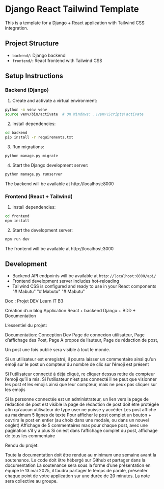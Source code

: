# Django React Tailwind Template

This is a template for a Django + React application with Tailwind CSS integration.

## Project Structure

- `backend/`: Django backend
- `frontend/`: React frontend with Tailwind CSS

## Setup Instructions

### Backend (Django)

1. Create and activate a virtual environment:

```bash
python -m venv venv
source venv/bin/activate  # On Windows: .\venv\Scripts\activate
```

2. Install dependencies:

```bash
cd backend
pip install -r requirements.txt
```

3. Run migrations:

```bash
python manage.py migrate
```

4. Start the Django development server:

```bash
python manage.py runserver
```

The backend will be available at http://localhost:8000

### Frontend (React + Tailwind)

1. Install dependencies:

```bash
cd frontend
npm install
```

2. Start the development server:

```bash
npm run dev
```

The frontend will be available at http://localhost:3000

## Development

- Backend API endpoints will be available at `http://localhost:8000/api/`
- Frontend development server includes hot-reloading
- Tailwind CSS is configured and ready to use in your React components
  "# Mabutu"
  "# Mabutu"
  "# Mabutu"

Doc :
Projet DEV Learn IT B3

Création d’un blog
Application React + backend Django + BDD + Documentation

L’essentiel du projet:

Documentation:
Conception Dev
Page de connexion utilisateur,
Page d’affichage des Post,
Page A propos de l’auteur,
Page de rédaction de post,

Un post une fois publié sera visible à tout le monde.

Si un utilisateur est enregistré, il pourra laisser un commentaire ainsi qu’un emoji sur le post
un compteur du nombre de clic sur l’émoji est présent

Si l’utilisateur connecté à déjà cliqué, re cliquer dessus retire du compteur l’emoji qu’il a mis.
Si l’utilisateur n’est pas connecté il ne peut que visionner les post et les emojis ainsi que leur compteur, mais ne peux pas cliquer sur les emojis

Si la personne connectée est un administrateur, un lien vers la page de rédaction de post est visible
la page de rédaction de post doit être protégée afin qu’aucun utilisateur de type user ne puisse y accéder
Les post affiche au maximum 5 lignes de texte
Pour afficher le post complet un bouton + ouvrira le post en entier (au choix dans une modale, ou dans un nouvel onglet)
Affichage de 5 commentaires max pour chaque post, avec une pagination s’il y a plus
Si on est dans l’affichage complet du post, affichage de tous les commentaire

Rendu du projet:

Toute la documentation doit être rendue au minimum une semaine avant la soutenance.
Le code doit être hébergé sur Github et partager dans la documentation
La soutenance sera sous la forme d’une présentation en équipe le 13 mai 2025, il faudra partager le temps de parole, présenter chaque point de votre application sur une durée de 20 minutes.
La note sera collective au groupe.
